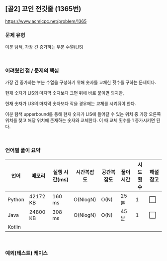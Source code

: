 ## [골2] 꼬인 전깃줄 (1365번)

https://www.acmicpc.net/problem/1365

### 문제 유형

이분 탐색, 가장 긴 증가하는 부분 수열(LIS)

<br>

### 어려웠던 점 / 문제의 핵심

가장 긴 증가하는 부분 수열을 구성하기 위해 숫자를 교체한 횟수를 구하는 문제이다.

현재 숫자가 LIS의 마지막 숫자보다 크면 뒤에 바로 붙이면 되지만,

현재 숫자가 LIS의 마지막 숫자보다 작을 경우에는 교체를 시켜줘야 한다.

이분 탐색 upperbound를 통해 현재 숫자가 LIS에 들어갈 수 있는 위치 중 가장 오른쪽 위치를 찾고 해당 위치에 존재하는 숫자와 교체한다. 이 때 교체 횟수를 1 증가시키면 된다.

<br>

### 언어별 풀이 요약

| 언어   | 메모리   | 실행 시간(ms) | 시간복잡도 | 공간복잡도 | 풀이 시간 | 시도 횟수 | 해설 참고            |
| ------ | -------- | ------------- | ---------- | ---------- | --------- | --------- | -------------------- |
| Python | 42172 KB | 160 ms        | O(NlogN)   | O(N)       | 25분      | 1         | :white_large_square: |
| Java   | 24800 KB | 308 ms        | O(NlogN)   | O(N)       | 45분      | 1         | :white_large_square: |
| Kotlin |          |               |            |            |           |           |                      |

<br>

### 예외(테스트) 케이스

```
```

